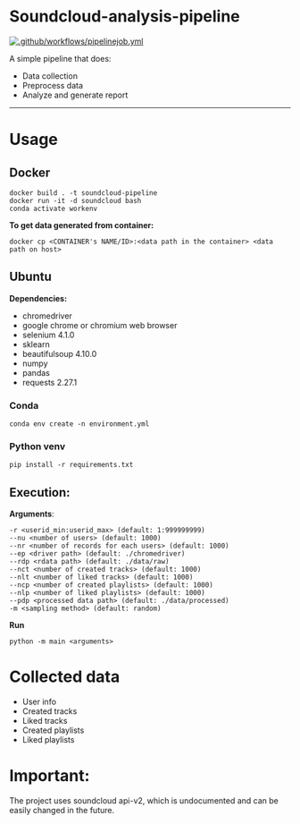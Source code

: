 # Soundcloud-analysis-pipeline
[![.github/workflows/pipelinejob.yml](https://github.com/ndkhoa0704/Soundcloud-analysis-pipeline/actions/workflows/pipelinejob.yml/badge.svg)](https://github.com/ndkhoa0704/Soundcloud-analysis-pipeline/actions/workflows/pipelinejob.yml)

A simple pipeline that does:
* Data collection 
* Preprocess data
* Analyze and generate report

---
# Usage
## Docker
```
docker build . -t soundcloud-pipeline
docker run -it -d soundcloud bash
conda activate workenv
```
**To get data generated from container:**
```
docker cp <CONTAINER's NAME/ID>:<data path in the container> <data path on host>
```

## Ubuntu
**Dependencies:**
* chromedriver
* google chrome or chromium web browser
* selenium 4.1.0
* sklearn
* beautifulsoup 4.10.0
* numpy
* pandas
* requests 2.27.1


### Conda
```
conda env create -n environment.yml
```

### Python venv
```
pip install -r requirements.txt
```

## Execution:

**Arguments**: 

    -r <userid_min:userid_max> (default: 1:999999999)
    --nu <number of users> (default: 1000)
    --nr <number of records for each users> (default: 1000)
    --ep <driver path> (default: ./chromedriver)
    --rdp <rdata path> (default: ./data/raw)
    --nct <number of created tracks> (default: 1000)
    --nlt <number of liked tracks> (default: 1000)
    --ncp <number of created playlists> (default: 1000)
    --nlp <number of liked playlists> (default: 1000)
    --pdp <processed data path> (default: ./data/processed)
    -m <sampling method> (default: random)
**Run**
```
python -m main <arguments>
```

# Collected data
* User info
* Created tracks
* Liked tracks
* Created playlists
* Liked playlists

# Important:
The project uses soundcloud api-v2, which is undocumented and can be easily changed in the future.
